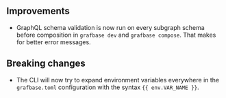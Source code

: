 ## Improvements

- GraphQL schema validation is now run on every subgraph schema before composition in `grafbase dev` and `grafbase compose`. That makes for better error messages.

## Breaking changes

- The CLI will now try to expand environment variables everywhere in the `grafbase.toml` configuration with the syntax `{{ env.VAR_NAME }}`.
